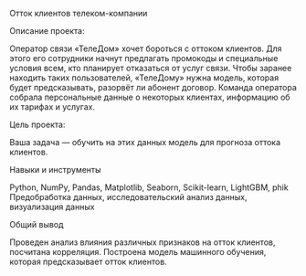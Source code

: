 Отток клиентов телеком-компании

Описание проекта:

Оператор связи «ТелеДом» хочет бороться с оттоком клиентов. Для этого его сотрудники начнут предлагать промокоды и специальные условия всем, кто планирует отказаться от услуг связи. Чтобы заранее находить таких пользователей, «ТелеДому» нужна модель, которая будет предсказывать, разорвёт ли абонент договор. Команда оператора собрала персональные данные о некоторых клиентах, информацию об их тарифах и услугах. 

Цель проекта:

Ваша задача — обучить на этих данных модель для прогноза оттока клиентов.

Навыки и инструменты

Python, NumPy, Pandas, Matplotlib, Seaborn, Scikit-learn, LightGBM, phik Предобработка данных, исследовательский анализ данных, визуализация данных

Общий вывод

Проведен анализ влияния различных признаков на отток клиентов, посчитана корреляция. Построена модель машинного обучения, которая предсказывает отток клиентов.
